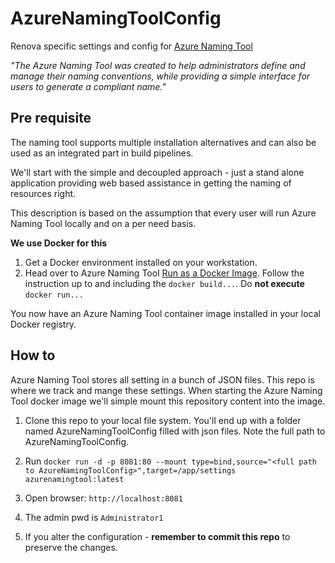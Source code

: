 # AzureNamingToolConfig
Renova specific settings and config for [Azure Naming Tool](https://github.com/mspnp/AzureNamingTool)

*"The Azure Naming Tool was created to help administrators define and manage their naming conventions, while providing a simple interface for users to generate a compliant name."*


## Pre requisite
The naming tool supports multiple installation alternatives and can also be used as an integrated part in build pipelines.

We'll start with the simple and decoupled approach - just a stand alone application providing web based assistance in getting the naming of resources right.

This description is based on the assumption that every user will run Azure Naming Tool locally and on a per need basis.

**We use Docker for this**

1. Get a Docker environment installed on your workstation.
2. Head over to Azure Naming Tool [Run as a Docker Image](https://github.com/mspnp/AzureNamingTool/wiki/Run-as-a-Docker-Image). Follow the instruction up to and including the `docker build...`. Do **not execute** `docker run...`

You now have an Azure Naming Tool container image installed in your local Docker registry.

## How to
Azure Naming Tool stores all setting in a bunch of JSON files. This repo is where we track and mange these settings. When starting the Azure Naming Tool docker image we'll simple mount this repository content into the image.

1. Clone this repo to your local file system. You'll end up with a folder named AzureNamingToolConfig filled with json files. Note the full path to AzureNamingToolConfig.

2. Run `docker run -d -p 8081:80 --mount type=bind,source="<full path to AzureNamingToolConfig>",target=/app/settings azurenamingtool:latest`

3. Open browser: `http://localhost:8081`

4. The admin pwd is `Administrator1`

5. If you alter the configuration - **remember to commit this repo** to preserve the changes.
